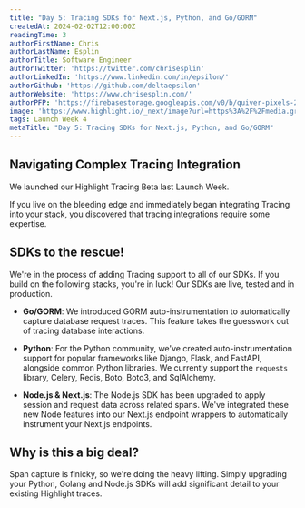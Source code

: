 ```yaml
---
title: "Day 5: Tracing SDKs for Next.js, Python, and Go/GORM"
createdAt: 2024-02-02T12:00:00Z
readingTime: 3
authorFirstName: Chris
authorLastName: Esplin
authorTitle: Software Engineer
authorTwitter: 'https://twitter.com/chrisesplin'
authorLinkedIn: 'https://www.linkedin.com/in/epsilon/'
authorGithub: 'https://github.com/deltaepsilon'
authorWebsite: 'https://www.chrisesplin.com/'
authorPFP: 'https://firebasestorage.googleapis.com/v0/b/quiver-pixels-2020.appspot.com/o/F1EQ3eaBqkbEKEHBigolXIlmdut2%2F1408a808-60a6-4102-b636-08ab24041503.jpeg?alt=media&token=5f0ed5d8-c192-4aa3-a75b-3eb6cac9a552'
image: 'https://www.highlight.io/_next/image?url=https%3A%2F%2Fmedia.graphassets.com%2FE7U4wuSyS5mXKGfDOWsz&w=3840&q=75'
tags: Launch Week 4
metaTitle: "Day 5: Tracing SDKs for Next.js, Python, and Go/GORM"
---
```


## Navigating Complex Tracing Integration

We launched our Highlight Tracing Beta last Launch Week.

If you live on the bleeding edge and immediately began integrating Tracing into your stack, you discovered that tracing integrations require some expertise.

## SDKs to the rescue!

We're in the process of adding Tracing support to all of our SDKs. If you build on the following stacks, you're in luck! Our SDKs are live, tested and in production.

- **Go/GORM**: We introduced GORM auto-instrumentation to automatically capture database request traces. This feature takes the guesswork out of tracing database interactions.

- **Python**: For the Python community, we've created auto-instrumentation support for popular frameworks like Django, Flask, and FastAPI, alongside common Python libraries. We currently support the `requests` library, Celery, Redis, Boto, Boto3, and SqlAlchemy.

- **Node.js & Next.js**: The Node.js SDK has been upgraded to apply session and request data across related spans. We've integrated these new Node features into our Next.js endpoint wrappers to automatically instrument your Next.js endpoints.

## Why is this a big deal?

Span capture is finicky, so we're doing the heavy lifting. Simply upgrading your Python, Golang and Node.js SDKs will add significant detail to your existing Highlight traces.